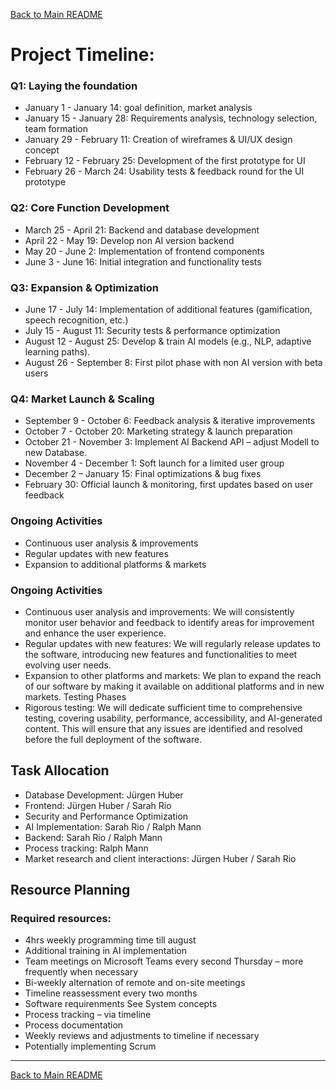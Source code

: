 [Back to Main README](../README.md)

# Project Timeline: 
### Q1: Laying the foundation
*	January 1 - January 14: goal definition, market analysis
*	January 15 - January 28: Requirements analysis, technology selection, team formation
*	January 29 - February 11: Creation of wireframes & UI/UX design concept
*	February 12 - February 25: Development of the first prototype for UI
*	February 26 - March 24: Usability tests & feedback round for the UI prototype
### Q2: Core Function Development
*	March 25 - April 21: Backend and database development
*	April 22 - May 19: Develop non AI version backend
*	May 20 - June 2: Implementation of frontend components
*	June 3 - June 16: Initial integration and functionality tests
### Q3: Expansion & Optimization
*	June 17 - July 14: Implementation of additional features (gamification, speech recognition, etc.)
*	July 15 - August 11: Security tests & performance optimization
*	August 12 - August 25: Develop & train AI models (e.g., NLP, adaptive learning paths).
*	August 26 - September 8: First pilot phase with non AI version with beta users
### Q4: Market Launch & Scaling
*	September 9 - October 6: Feedback analysis & iterative improvements
*	October 7 - October 20: Marketing strategy & launch preparation
*	October 21 - November 3: Implement AI Backend API – adjust Modell to new Database.
*	November 4 - December 1: Soft launch for a limited user group
*	December 2 – January 15: Final optimizations & bug fixes
*	February 30: Official launch & monitoring, first updates based on user feedback
  
### Ongoing Activities
*	Continuous user analysis & improvements
*	Regular updates with new features
*	Expansion to additional platforms & markets

### Ongoing Activities
*	Continuous user analysis and improvements: We will consistently monitor user behavior and feedback to identify areas for improvement and enhance the user experience.
*	Regular updates with new features: We will regularly release updates to the software, introducing new features and functionalities to meet evolving user needs.
*	Expansion to other platforms and markets: We plan to expand the reach of our software by making it available on additional platforms and in new markets.
Testing Phases
*	Rigorous testing: We will dedicate sufficient time to comprehensive testing, covering usability, performance, accessibility, and AI-generated content. This will ensure that any issues are identified and resolved before the full deployment of the software.
    
## Task Allocation
*	Database Development: Jürgen Huber
*	Frontend: Jürgen Huber / Sarah Rio
*	Security and Performance Optimization
*	AI Implementation: Sarah Rio / Ralph Mann
*	Backend: Sarah Rio / Ralph Mann
*	Process tracking: Ralph Mann
*	Market research and client interactions: Jürgen Huber / Sarah Rio
  
## Resource Planning
###	Required resources:
*	4hrs weekly programming time till august
*	Additional training in AI implementation
*	Team meetings on Microsoft Teams every second Thursday – more frequently when necessary
*	Bi-weekly alternation of remote and on-site meetings
*	Timeline reassessment every two months
* Software requirenments	See System concepts
*	Process tracking – via timeline
*	Process documentation
*	Weekly reviews and adjustments to timeline if necessary
*	Potentially implementing Scrum

---

[Back to Main README](../README.md)
